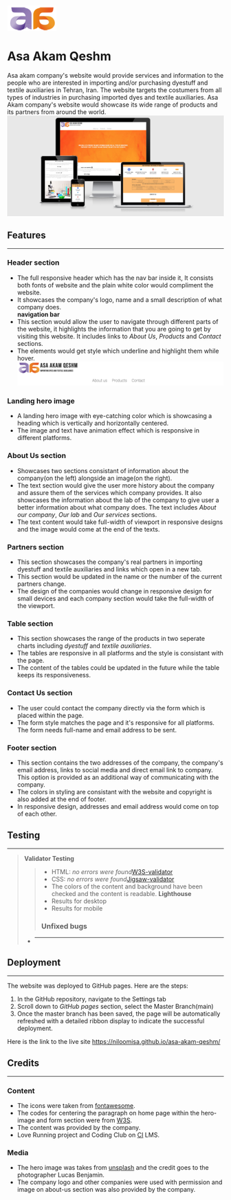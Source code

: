 ![Asaakam logo](assets/images/en-logo.png)
# Asa Akam Qeshm

Asa akam company's website would provide services and information to the people who are interested in importing and/or purchasing dyestuff and textile auxiliaries in Tehran, Iran. The website targets the costumers from all types of industries in purchasing imported dyes and textile auxiliaries. Asa Akam company's website would showcase its wide range of products and its partners from around the world.
![responsive design image](assets/images/responsive-design.png)

## Features
***
  ### Header section
 * The full responsive header which has the nav bar inside it, It consists both fonts of website and the plain white color would compliment the website.
 * It showcases the company's logo, name and a small description of what company does. \
 **navigation bar**
 * This section would allow the user to navigate through different parts of the website, it highlights the information that you are going to get by visiting this website. It includes links to *About Us*, *Products* and *Contact* sections.
 * The elements would get style which underline and highlight them while hover.
    ![header section image](assets/images/header-section.png)
 ### Landing hero image
 * A landing hero image with eye-catching color which is showcasing a heading which is vertically and horizontally centered.
 * The image and text have animation effect which is responsive in different platforms. 
 ### About Us section
 * Showcases two sections consistant of information about the company(on the left) alongside an image(on the right).
 *  The text section would give the user more history about the company and assure them of the services which company provides. It also showcases the information about the lab of the company to give user a better information about what company does. The text includes *About our company*, *Our lab* and *Our services* sections. 
 * The text content would take full-width of viewport in responsive designs and the image would come at the end of the texts. 
 ### Partners section
 * This section showcases the company's real partners in importing dyestuff and textile auxiliaries and links which open in a new tab.
 * This section would be updated in the name or the number of the current partners change.
 * The design of the companies would change in responsive design for small devices and each company section would take the full-width of the viewport.
 ### Table section
* This section showcases the range of the products in two seperate charts including *dyestuff* and *textile auxiliaries*.
* The tables are responsive in all platforms and the style is consistant with the page.
* The content of the tables could be updated in the future while the table keeps its responsiveness.
### Contact Us section
* The user could contact the company directly via the form which is placed within the page.
* The form style matches the page and it's responsive for all platforms. The form needs full-name and email address to be sent.
### Footer section
* This section contains the two addresses of the company, the company's email address, links to social media and direct email link to company. This option is provided as an additional way of communicating with the company.
* The colors in styling are consistant with the website and copyright is also added at the end of footer.
* In responsive design, addresses and email address would come on top of each other.

## Testing
***
> **Validator Testing** 
>>* HTML: *no errors were found*[W3S-validator]()
>>* CSS: *no errors were found*[Jigsaw-validator]()
>>* The colors of the content and background have been checked and the content is readable.
>>**Lighthouse**
>>* Results for desktop
>>* Results for mobile
>>### Unfixed bugs
>* ----
## Deployment
***
The website was deployed to GitHub pages. Here are the steps:
1. In the GitHub repository, navigate to the Settings tab
2. Scroll down to *GitHub pages* section, select the Master Branch(main)
3. Once the master branch has been saved, the page will be automatically refreshed with a detailed ribbon display to indicate the successful deployment.


Here is the link to the live site  https://niloomisa.github.io/asa-akam-qeshm/

## Credits
***
### Content
- The icons were taken from [fontawesome](https://fontawesome.com/).
- The codes for centering the paragraph on home page within the hero-image and form section were from [W3S](https://www.w3schools.com/howto/howto_css_center-vertical.asp).
- The content was provided by the company.
- Love Running project and Coding Club on [CI](https://codeinstitute.net) LMS.

### Media
- The hero image was takes from [unsplash](https://unsplash.com/photos/GAM-7l4QzmI) and the credit goes to the photographer Lucas Benjamin.
- The company logo and other companies were used with permission and image on about-us section was also provided by the company. 






   

